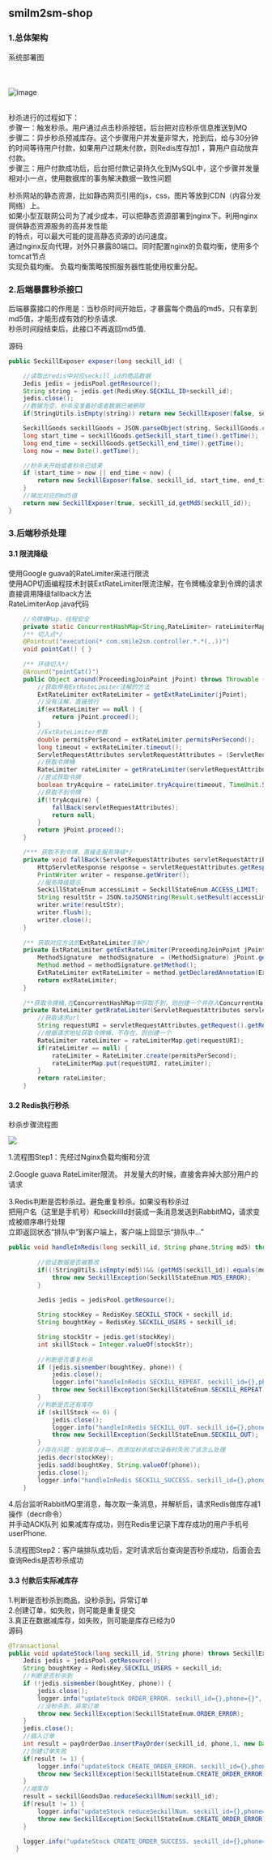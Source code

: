 ## smilm2sm-shop

### 1.总体架构

系统部署图
<br/><br/><br/><br/>
![image](https://github.com/smile2sm/smile2sm-shop/blob/master/doc/image/arch-1.jpg)
<br/>
<br/>

秒杀进行的过程如下：<br/>
步骤一：触发秒杀。用户通过点击秒杀按钮，后台把对应秒杀信息推送到MQ<br/>
步骤二：异步秒杀预减库存。这个步骤用户并发量非常大，抢到后，给与30分钟的时间等待用户付款，如果用户过期未付款，则Redis库存加1
，算用户自动放弃付款。<br/>
步骤三：用户付款成功后，后台把付款记录持久化到MySQL中，这个步骤并发量相对小一点，使用数据库的事务解决数据一致性问题<br/>

秒杀网站的静态资源，比如静态网页引用的js，css，图片等放到CDN（内容分发网络）上。<br/>
如果小型互联网公司为了减少成本，可以把静态资源部署到nginx下。利用nginx提供静态资源服务的高并发性能<br/>
的特点，可以最大可能的提高静态资源的访问速度。
<br/>
通过nginx反向代理，对外只暴露80端口。同时配置nginx的负载均衡，使用多个tomcat节点<br/>
实现负载均衡。 负载均衡策略按照服务器性能使用权重分配。

### 2.后端暴露秒杀接口
后端暴露接口的作用是：当秒杀时间开始后，才暴露每个商品的md5，只有拿到md5值，才能形成有效的秒杀请求.<br/>
秒杀时间段结束后，此接口不再返回md5值.
<br/>

源码<br/>
```java
public SeckillExposer exposer(long seckill_id) {

	//读取出redis中对应seckill_id的商品数据
	Jedis jedis = jedisPool.getResource();
	String string = jedis.get(RedisKey.SECKILL_ID+seckill_id);
	jedis.close();
	//数据为空，秒杀没准备好或者数据已被删除
	if(StringUtils.isEmpty(string)) return new SeckillExposer(false, seckill_id);

	SeckillGoods seckillGoods = JSON.parseObject(string, SeckillGoods.class);
	long start_time = seckillGoods.getSeckill_start_time().getTime();
	long end_time = seckillGoods.getSeckill_end_time().getTime();
	long now = new Date().getTime();

	//秒杀未开始或者秒杀已结束
	if (start_time > now || end_time < now) {
		return new SeckillExposer(false, seckill_id, start_time, end_time, now);
	}
	//输出对应的md5值
	return new SeckillExposer(true, seckill_id,getMd5(seckill_id));
}
```

### 3.后端秒杀处理

#### 3.1 限流降级
使用Google guava的RateLimiter来进行限流 <br/>
使用AOP切面编程技术封装ExtRateLimiter限流注解，在令牌桶没拿到令牌的请求直接调用降级fallback方法<br/>
RateLimiterAop.java代码 <br/>
```java
	//令牌桶Map，线程安全
	private static ConcurrentHashMap<String,RateLimiter> rateLimiterMap = new ConcurrentHashMap<>();
	/** 切入点*/
	@Pointcut("execution(* com.smile2sm.controller.*.*(..))")
	void pointCat() { }
	
	/** 环绕切入*/
	@Around("pointCat()")
	public Object around(ProceedingJoinPoint jPoint) throws Throwable {
		//获取带有ExtRateLimiter注解的方法
		ExtRateLimiter extRateLimiter = getExtRateLimiter(jPoint);
		//没有注解，直接放行
		if(extRateLimiter == null ) {
			return jPoint.proceed();
		}
		//ExtRateLimiter参数
		double permitsPerSecond = extRateLimiter.permitsPerSecond();
		long timeout = extRateLimiter.timeout();
		ServletRequestAttributes servletRequestAttributes = (ServletRequestAttributes) RequestContextHolder.getRequestAttributes();
		//获取令牌桶
		RateLimiter rateLimiter = getRrateLimiter(servletRequestAttributes, permitsPerSecond);
		//尝试获取令牌
		boolean tryAcquire = rateLimiter.tryAcquire(timeout, TimeUnit.SECONDS);
		//获取不到令牌
		if(!tryAcquire) {
			fallBack(servletRequestAttributes);
			return null;
		}
		return jPoint.proceed();
	}

	/*** 获取不到令牌，直接走服务降级*/
	private void fallBack(ServletRequestAttributes servletRequestAttributes) throws IOException {
		HttpServletResponse response = servletRequestAttributes.getResponse();
		PrintWriter writer = response.getWriter();
		//服务降级提示
		SeckillStateEnum accessLimit = SeckillStateEnum.ACCESS_LIMIT;
		String resultStr = JSON.toJSONString(Result.setResult(accessLimit));
		writer.write(resultStr);
		writer.flush();
		writer.close();
	}
	
	/** 获取对应方法的ExtRateLimiter注解*/
	private ExtRateLimiter getExtRateLimiter(ProceedingJoinPoint jPoint) {
		MethodSignature  methodSignature  = (MethodSignature) jPoint.getSignature();
		Method method = methodSignature.getMethod();
		ExtRateLimiter extRateLimiter = method.getDeclaredAnnotation(ExtRateLimiter.class);
		return extRateLimiter;
	}
	
	/**获取令牌桶,在ConcurrentHashMap中获取不到，则创建一个并存入ConcurrentHashMap中，key为请求的url */
	private RateLimiter getRrateLimiter(ServletRequestAttributes servletRequestAttributes,double permitsPerSecond) {
		//获取请求url
		String requestURI = servletRequestAttributes.getRequest().getRequestURI();
		//根据请求地址获取令牌桶，不存在，则创建一个
		RateLimiter rateLimiter = rateLimiterMap.get(requestURI);
		if(rateLimiter == null) {
			rateLimiter = RateLimiter.create(permitsPerSecond);
			rateLimiterMap.put(requestURI, rateLimiter);
		}		
		return rateLimiter;
	}
```

#### 3.2 Redis执行秒杀

秒杀步骤流程图

![](doc/image/arch-seckill.png)

1.流程图Step1：先经过Nginx负载均衡和分流

2.Google guava RateLimiter限流。 并发量大的时候，直接舍弃掉大部分用户的请求

3.Redis判断是否秒杀过。避免重复秒杀。如果没有秒杀过 <br/>
把用户名（这里是手机号）和seckillId封装成一条消息发送到RabbitMQ，请求变成被顺序串行处理 <br/>
立即返回状态“排队中”到客户端上，客户端上回显示“排队中...” <br/>
```java
public void handleInRedis(long seckill_id, String phone,String md5) throws SeckillException {
		
		//验证数据是否被篡改
		if((!StringUtils.isEmpty(md5))&& (getMd5(seckill_id)).equals(md5)) {
			throw new SeckillException(SeckillStateEnum.MD5_ERROR);
		}
		
		Jedis jedis = jedisPool.getResource();

		String stockKey = RedisKey.SECKILL_STOCK + seckill_id;
		String boughtKey = RedisKey.SECKILL_USERS + seckill_id;

		String stockStr = jedis.get(stockKey);
		int skillStock = Integer.valueOf(stockStr);
		
		//判断是否重复秒杀
		if (jedis.sismember(boughtKey, phone)) {
			jedis.close();
			logger.info("handleInRedis SECKILL_REPEAT. seckill_id={},phone={}", seckill_id, phone);
			throw new SeckillException(SeckillStateEnum.SECKILL_REPEAT);
		}
		//判断是否还有库存
		if (skillStock <= 0) {
			jedis.close();
			logger.info("handleInRedis SECKILL_OUT. seckill_id={},phone={}", seckill_id, phone);
			throw new SeckillException(SeckillStateEnum.SECKILL_OUT);
		}
		//存在问题：当前库存减一，而添加秒杀成功没有时失败了该怎么处理
		jedis.decr(stockKey);
		jedis.sadd(boughtKey, String.valueOf(phone));
		jedis.close();
		logger.info("handleInRedis SECKILL_SUCCESS. seckill_id={},phone={}", seckill_id, phone);
	}

```
4.后台监听RabbitMQ里消息，每次取一条消息，并解析后，请求Redis做库存减1操作（decr命令） <br/>
并手动ACK队列 
如果减库存成功，则在Redis里记录下库存成功的用户手机号userPhone.

5.流程图Step2：客户端排队成功后，定时请求后台查询是否秒杀成功，后面会去查询Redis是否秒杀成功 <br/>


#### 3.3 付款后实际减库存

1.判断是否秒杀到商品，没秒杀到，异常订单<br/>
2.创建订单，如失败，则可能是重复提交<br/>
3.真正在数据减库存，如失败，则可能是库存已经为0<br/>
源码<br/>
```java
@Transactional
public void updateStock(long seckill_id, String phone) throws SeckillException {
	Jedis jedis = jedisPool.getResource();
	String boughtKey = RedisKey.SECKILL_USERS + seckill_id;
	//判断是否秒杀到
	if (!jedis.sismember(boughtKey, phone)) {
		jedis.close();
		logger.info("updateStock ORDER_ERROR. seckill_id={},phone={}", seckill_id, phone);
		//没秒杀到，异常订单
		throw new SeckillException(SeckillStateEnum.ORDER_ERROR);
	}
	jedis.close();	
	//插入订单
	int result = payOrderDao.insertPayOrder(seckill_id, phone,1, new Date());
	//创建订单失败
	if(result != 1) {
		logger.info("updateStock CREATE_ORDER_ERROR. seckill_id={},phone={}", seckill_id, phone);
		throw new SeckillException(SeckillStateEnum.CREATE_ORDER_ERROR);
	}
	//减库存
	result = seckillGoodsDao.reduceSeckillNum(seckill_id);
	if(result != 1) {
		logger.info("updateStock reduceSeckillNum. seckill_id={},phone={}", seckill_id, phone);
		throw new SeckillException(SeckillStateEnum.CREATE_ORDER_ERROR);
	}

	logger.info("updateStock CREATE_ORDER_SUCCESS. seckill_id={},phone={}", seckill_id, phone);
  }
```
<br/>

